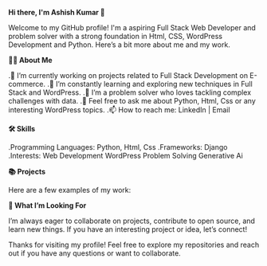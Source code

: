 **Hi there, I'm Ashish Kumar 👋**

Welcome to my GitHub profile! I'm a aspiring Full Stack Web Developer and problem solver with a strong foundation in Html, CSS, WordPress Development and Python. Here’s a bit more about me and my work.

**👨‍💻 About Me**

.🔭 I’m currently working on projects related to Full Stack Development on E-commerce.
.🌱 I’m constantly learning and exploring new techniques in Full Stack and WordPress.
.🤔 I’m a problem solver who loves tackling complex challenges with data.
.💬 Feel free to ask me about Python, Html, Css or any interesting WordPress topics.
.📫 How to reach me: LinkedIn | Email

**🛠️ Skills**

.Programming Languages: Python, Html, Css
.Frameworks: Django
.Interests:
  Web Development
  WordPress
  Problem Solving
  Generative Ai
  
**📚 Projects**

Here are a few examples of my work:


**🌟 What I’m Looking For**

I’m always eager to collaborate on projects, contribute to open source, and learn new things. If you have an interesting project or idea, let’s connect!

Thanks for visiting my profile! Feel free to explore my repositories and reach out if you have any questions or want to collaborate.
